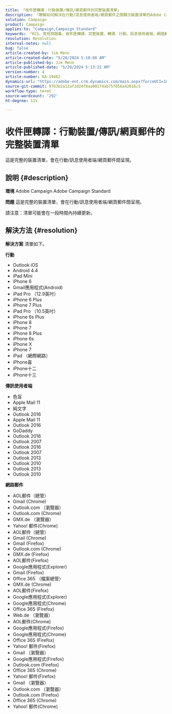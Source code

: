 ```yaml
---
title: 「收件匣轉譯：行動裝置/傳訊/網頁郵件的完整裝置清單」
description: 「瞭解如何解決在行動/訊息使用者端/網頁郵件之間顯示裝置清單的Adobe Campaign Standard問題。」
solution: Campaign
product: Campaign
applies-to: "Campaign,Campaign Standard"
keywords: 「KCS、常見問題集、收件匣轉譯、完整裝置、轉譯、行動、訊息使用者端、網路郵件、ACS、AC、Adobe Campaign、Adobe Campaign Standard」
resolution: Resolution
internal-notes: null
bug: false
article-created-by: Jim Menn
article-created-date: "5/20/2024 5:10:08 AM"
article-published-by: Jim Menn
article-published-date: "5/20/2024 5:13:22 AM"
version-number: 4
article-number: KA-19462
dynamics-url: "https://adobe-ent.crm.dynamics.com/main.aspx?forceUCI=1&pagetype=entityrecord&etn=knowledgearticle&id=26b95038-6716-ef11-9f8a-6045bd006268"
source-git-commit: 9763b2a12af2d24f8aa90174ab75f056a42016c5
workflow-type: tm+mt
source-wordcount: '292'
ht-degree: 11%

---
```


# 收件匣轉譯：行動裝置/傳訊/網頁郵件的完整裝置清單


這是完整的裝置清單，會在行動/訊息使用者端/網頁郵件間呈現。

## 說明 {#description}


<b>環境</b>
Adobe Campaign Adobe Campaign Standard

<b>問題</b>
這是完整的裝置清單，會在行動/訊息使用者端/網頁郵件間呈現。

請注意：清單可能會在一段時間內持續更新。


## 解決方法 {#resolution}


<b>解決方案</b>
清單如下。

<b>行動</b>

- Outlook iOS
- Android 4.4
- iPad Mini
- iPhone 6
- Gmail應用程式(Android)
- iPad Pro （12.9英吋）
- iPhone 6 Plus
- iPhone 7 Plus
- iPad Pro （10.5英吋）
- iPhone 6s Plus
- iPhone 8
- iPhone 7
- iPhone 8 Plus
- iPhone 6s
- iPhone X
- iPhone 7
- iPad （網際網路）
- iPhone喜
- iPhone十二
- iPhone十三




<b>傳訊使用者端</b>

- 色盲
- Apple Mail 11
- 純文字
- Outlook 2016
- Apple Mail 11
- Outlook 2016
- GoDaddy
- Outlook 2016
- Outlook 2007
- Outlook 2016
- Outlook 2007
- Outlook 2013
- Outlook 2010
- Outlook 2013
- Outlook 2010




<b>網路郵件</b>

- AOL郵件（總管）
- Gmail (Chrome)
- Outlook.com （瀏覽器）
- Outlook.com (Chrome)
- GMX.de （瀏覽器）
- Yahoo! 郵件(Chrome)
- AOL郵件（總管）
- Gmail (Chrome)
- Gmail (Firefox)
- Outlook.com (Chrome)
- GMX.de (Firefox)
- AOL郵件(Firefox)
- Google應用程式(Explorer)
- Gmail (Firefox)
- Office 365 （檔案總管）
- GMX.de (Chrome)
- AOL郵件(Firefox)
- Google應用程式(Explorer)
- Google應用程式(Chrome)
- Office 365 (Firefox)
- Web.de （瀏覽器）
- AOL郵件(Chrome)
- Google應用程式(Firefox)
- Google應用程式(Chrome)
- Office 365 (Firefox)
- Yahoo! 郵件(Firefox)
- Gmail （瀏覽器）
- Google應用程式(Firefox)
- Outlook.com (Firefox)
- Office 365 (Chrome)
- Yahoo! 郵件(Firefox)
- Gmail （瀏覽器）
- Outlook.com （瀏覽器）
- Outlook.com (Firefox)
- Office 365 (Chrome)
- Yahoo! 郵件(Chrome)

